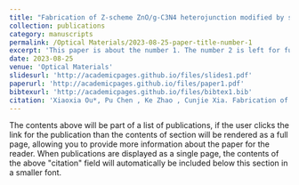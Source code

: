 ```yaml
---
title: "Fabrication of Z-scheme ZnO/g-C3N4 heterojunction modified by silver nanoparticles for photocatalytic removal of Norfloxacin and Rhodamine B"
collection: publications
category: manuscripts
permalink: /Optical Materials/2023-08-25-paper-title-number-1
excerpt: 'This paper is about the number 1. The number 2 is left for future work.'
date: 2023-08-25
venue: 'Optical Materials'
slidesurl: 'http://academicpages.github.io/files/slides1.pdf'
paperurl: 'http://academicpages.github.io/files/paper1.pdf'
bibtexurl: 'http://academicpages.github.io/files/bibtex1.bib'
citation: 'Xiaoxia Ou*, Pu Chen , Ke Zhao , Cunjie Xia. Fabrication of Z-scheme ZnO/g-C3N4 heterojunction modified by silver nanoparticles for photocatalytic removal of Norfloxacin and Rhodamine B. <i>Optical Materials</i>. 2023;144:114305.'
---
```

The contents above will be part of a list of publications, if the user clicks the link for the publication than the contents of section will be rendered as a full page, allowing you to provide more information about the paper for the reader. When publications are displayed as a single page, the contents of the above "citation" field will automatically be included below this section in a smaller font.
